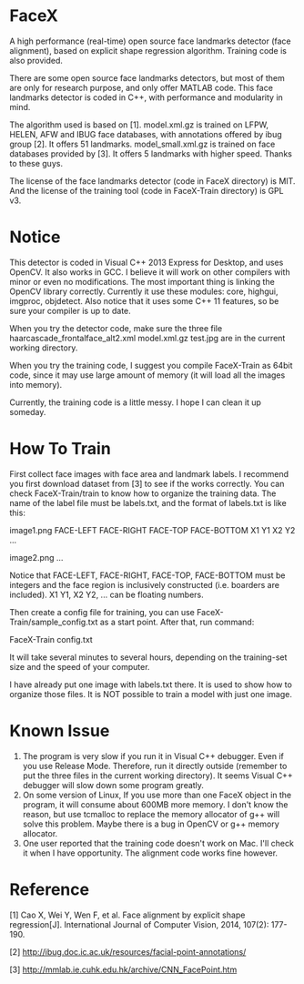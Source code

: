 FaceX
=====

A high performance (real-time) open source face landmarks detector (face alignment), based on explicit shape regression algorithm. Training code is also provided.

There are some open source face landmarks detectors, but most of them are only for research purpose, and only offer MATLAB code. This face landmarks detector is coded in C++, with performance and modularity in mind.

The algorithm used is based on [1]. model.xml.gz is trained on LFPW, HELEN, AFW and IBUG face databases, with annotations offered by ibug group [2]. It offers 51 landmarks. model_small.xml.gz is trained on face databases provided by [3]. It offers 5 landmarks with higher speed. Thanks to these guys.

The license of the face landmarks detector (code in FaceX directory) is MIT. And the license of the training tool (code in FaceX-Train directory) is GPL v3.

Notice
====

This detector is coded in Visual C++ 2013 Express for Desktop, and uses OpenCV. It also works in GCC. I believe it will work on other compilers with minor or even no modifications. The most important thing is linking the OpenCV library correctly. Currently it use these modules: core, highgui, imgproc, objdetect. Also notice that it uses some C++ 11 features, so be sure your compiler is up to date.

When you try the detector code, make sure the three file haarcascade_frontalface_alt2.xml model.xml.gz test.jpg are in the current working directory.

When you try the training code, I suggest you compile FaceX-Train as 64bit code, since it may use large amount of memory (it will load all the images into memory).

Currently, the training code is a little messy. I hope I can clean it up someday.

How To Train
====

First collect face images with face area and landmark labels. I recommend you first download dataset from [3] to see if the works correctly. You can check FaceX-Train/train to know how to organize the training data. The name of the label file must be labels.txt, and the format of labels.txt is like this:

image1.png FACE-LEFT FACE-RIGHT FACE-TOP FACE-BOTTOM X1 Y1 X2 Y2 ...

image2.png ...

Notice that FACE-LEFT, FACE-RIGHT, FACE-TOP, FACE-BOTTOM must be integers and the face region is inclusively constructed (i.e. boarders are included). X1 Y1, X2 Y2, ... can be floating numbers.

Then create a config file for training, you can use FaceX-Train/sample_config.txt as a start point. After that, run command:

FaceX-Train config.txt

It will take several minutes to several hours, depending on the training-set size and the speed of your computer.

I have already put one image with labels.txt there. It is used to show how to organize those files. It is NOT possible to train a model with just one image.

Known Issue
====

1. The program is very slow if you run it in Visual C++ debugger. Even if you use Release Mode. Therefore, run it directly outside (remember to put the three files in the current working directory). It seems Visual C++ debugger will slow down some program greatly.
2. On some version of Linux, If you use more than one FaceX object in the program, it will consume about 600MB more memory. I don't know the reason, but use tcmalloc to replace the memory allocator of g++ will solve this problem. Maybe there is a bug in OpenCV or g++ memory allocator.
3. One user reported that the training code doesn't work on Mac. I'll check it when I have opportunity. The alignment code works fine however.

Reference
====

[1] Cao X, Wei Y, Wen F, et al. Face alignment by explicit shape regression[J]. International Journal of Computer Vision, 2014, 107(2): 177-190.

[2] http://ibug.doc.ic.ac.uk/resources/facial-point-annotations/

[3] http://mmlab.ie.cuhk.edu.hk/archive/CNN_FacePoint.htm
